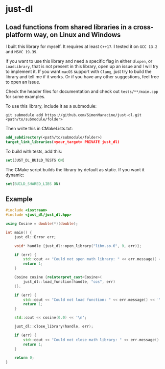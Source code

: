 # just-dl

## Load functions from shared libraries in a cross-platform way, on Linux and Windows

I built this library for myself. It requires at least `C++17`. I tested it on `GCC 13.2` and `MSVC 19.39`.

If you want to use this library and need a specific flag in either `dlopen`, or `LoadLibrary`,
that is not present in this library, open up an issue and I will try to implement it. If you want
`macOS` support with `Clang`, just try to build the library and tell me if it works. Or if you have
any other suggestions, feel free to open an issue.

Check the header files for documentation and check out `tests/**/main.cpp` for some examples.

To use this library, include it as a submodule:

```text
git submodule add https://github.com/SimonMaracine/just-dl.git <path/to/submodule/folder>
```

Then write this in CMakeLists.txt:

```cmake
add_subdirectory(<path/to/submodule/folder>)
target_link_libraries(<your_target> PRIVATE just_dl)
```

To build with tests, add this:

```cmake
set(JUST_DL_BUILD_TESTS ON)
```

The CMake script builds the library by default as static. If you want it dynamic:

```cmake
set(BUILD_SHARED_LIBS ON)
```

## Example

```c++
#include <iostream>
#include <just_dl/just_dl.hpp>

using Cosine = double(*)(double);

int main() {
    just_dl::Error err;

    void* handle {just_dl::open_library("libm.so.6", 0, err)};

    if (err) {
        std::cout << "Could not open math library: " << err.message() << '\n';
        return 1;
    }

    Cosine cosine {reinterpret_cast<Cosine>(
        just_dl::load_function(handle, "cos", err)
    )};

    if (err) {
        std::cout << "Could not load function: " << err.message() << '\n';
        return 1;
    }

    std::cout << cosine(0.0) << '\n';

    just_dl::close_library(handle, err);

    if (err) {
        std::cout << "Could not close math library: " << err.message() << '\n';
        return 1;
    }

    return 0;
}
```
